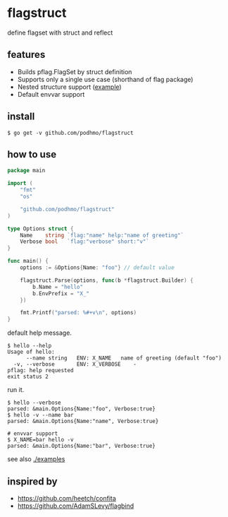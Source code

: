 # flagstruct

define flagset with struct and reflect

## features

- Builds pflag.FlagSet by struct definition
- Supports only a single use case (shorthand of flag package)
- Nested structure support ([example](./examples/03nested/main.go))
- Default envvar support

## install

```console
$ go get -v github.com/podhmo/flagstruct
```

## how to use

```go
package main

import (
	"fmt"
	"os"

	"github.com/podhmo/flagstruct"
)

type Options struct {
	Name    string `flag:"name" help:"name of greeting"`
	Verbose bool   `flag:"verbose" short:"v"`
}

func main() {
	options := &Options{Name: "foo"} // default value

	flagstruct.Parse(options, func(b *flagstruct.Builder) {
		b.Name = "hello"
		b.EnvPrefix = "X_"
	})

	fmt.Printf("parsed: %#+v\n", options)
}
```

default help message.

```console
$ hello --help
Usage of hello:
      --name string   ENV: X_NAME	name of greeting (default "foo")
  -v, --verbose       ENV: X_VERBOSE	-
pflag: help requested
exit status 2
```

run it.

```console
$ hello --verbose
parsed: &main.Options{Name:"foo", Verbose:true}
$ hello -v --name bar
parsed: &main.Options{Name:"name", Verbose:true}

# envvar support
$ X_NAME=bar hello -v
parsed: &main.Options{Name:"bar", Verbose:true}
```

see also [./examples](./examples)

## inspired by

- https://github.com/heetch/confita
- https://github.com/AdamSLevy/flagbind
